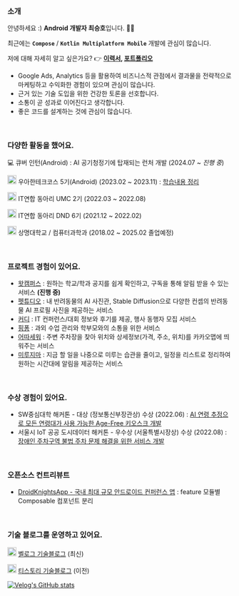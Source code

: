### 소개

안녕하세요 :) **Android 개발자 최승호**입니다. 👋🏻

최근에는 **`Compose`** / **`Kotlin Multiplatform Mobile`** 개발에 관심이 많습니다.

저에 대해 자세히 알고 싶은가요? 👉 **[이력서](https://my.surfit.io/w/114223485), [포트폴리오](https://storage.surfit.io/career/portfolio/file/wZLWQ/66723684662a77f492ae6.pdf)**

- Google Ads, Analytics 등을 활용하여 비즈니스적 관점에서 결과물을 전략적으로 마케팅하고 수익화한 경험이 있으며 관심이 많습니다.
- 근거 있는 기술 도입을 위한 건강한 토론을 선호합니다.
- 소통이 곧 성과로 이어진다고 생각합니다.
- 좋은 코드를 설계하는 것에 관심이 많습니다.

<br>

### 다양한 활동을 했어요.

💻 큐버 인턴(Android) : AI 공기청정기에 탑재되는 런처 개발 (2024.07 ~ _진행 중_)

<img src='https://avatars.githubusercontent.com/u/45747236?s=64&v=4' width=20/> 우아한테크코스 5기(Android) (2023.02 ~ 2023.11) : [학습내용 정리](https://github.com/tmdgh1592/buna-woowacourse)

<img src='https://avatars.githubusercontent.com/u/101733353?s=64&v=4' width=20/> IT연합 동아리 UMC 2기 (2022.03 ~ 2022.08)

<img src='https://avatars.githubusercontent.com/u/71167956?s=64&v=4' width=20/> IT연합 동아리 DND 6기 (2021.12 ~ 2022.02)

<img src='https://yt3.googleusercontent.com/ytc/AIdro_mbs26WM6lk5f2BgrK-vJWbv32F-7uuyiur8viOWSJveA=s160-c-k-c0x00ffffff-no-rj' width=20/> 상명대학교 / 컴퓨터과학과 (2018.02 ~ 2025.02 졸업예정)

<br>

### 프로젝트 경험이 있어요.

- [왓캠퍼스](https://github.com/CampusPing/Mobile-WhatCampus) : 원하는 학교/학과 공지를 쉽게 확인하고, 구독을 통해 알림 받을 수 있는 서비스 **(진행 중)**
- [펫튜디오](https://github.com/Team-Petudio/Petudio-Android) : 내 반려동물의 AI 사진관, Stable Diffusion으로 다양한 컨셉의 반려동물 AI 프로필 사진을 제공하는 서비스
- [커디](https://github.com/woowacourse-teams/2023-emmsale/tree/android-main) : IT 컨퍼런스/대회 정보와 후기를 제공, 행사 동행자 모집 서비스
- [핑퐁](https://github.com/dnd-side-project/dnd-6th-4-ping-pong) : 과외 수업 관리와 학부모와의 소통을 위한 서비스
- [어따세워](https://github.com/Parking-Service/Parking-Service-Android) : 주변 주차장을 찾아 위치와 상세정보(가격, 주소, 위치)를 카카오맵에 띄워주는 서비스
- [미루지마](https://github.com/tmdgh1592/Dont-Procrastinate) : 지금 할 일을 나중으로 미루는 습관을 줄이고, 일정을 리스트로 정리하여 원하는 시간대에 알림을 제공하는 서비스

<br>

### 수상 경험이 있어요.

- SW중심대학 해커톤 - 대상 (정보통신부장관상) 수상 (2022.06) : [AI 연령 추정으로 모든 연령대가 사용 가능한 Age-Free 키오스크 개발](https://github.com/tmdgh1592/Kiosk-Android)
- 서울시 IoT 공공 도시데이터 해커톤 - 우수상 (서울특별시장상) 수상 (2022.08) : [장애인 주차구역 불법 주차 문제 해결을 위한 서비스 개발](https://github.com/Bmap-Seoul-IoT-Hackerthon-1th/Bmap-Android)

<br>

### 오픈소스 컨트리뷰트

- [DroidKnightsApp - 국내 최대 규모 안드로이드 컨퍼런스 앱](https://github.com/droidknights/DroidKnightsApp) : feature 모듈별 Composable 컴포넌트 분리

<br>

### 기술 블로그를 운영하고 있어요.

<img src='https://pbs.twimg.com/profile_images/1228368893321736193/Ov0og7E8_400x400.jpg' width=20/> [벨로그 기술블로그](https://velog-readme-stats.vercel.app/api/badge?name=buna1592) (최신)

<img src='https://i.namu.wiki/i/Jz0MFNR7_7LHx1Yda0Hy6929g3BD5fWmaARdUMMFPkFIAVC_ewY7BEcoIGhepmTKRBKmSxRSUBjI7pklIZLaAA.svg' width=20/> [티스토리 기술블로그](https://itstory1592.tistory.com) (이전)

[![Velog's GitHub stats](https://velog-readme-stats.vercel.app/api/list?name=buna1592)](https://velog.io/@buna1592)
